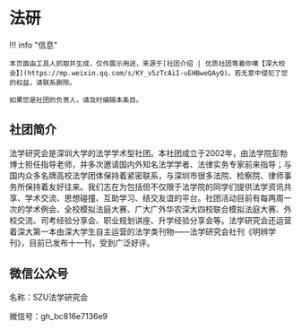 # 法研

!!! info "信息"

    本页面由工具人抓取并生成，仅作展示用途，来源于[社团介绍 | 优质社团等着你噢【深大校会】](https://mp.weixin.qq.com/s/KY_v5zTcAiI-uEHBweQAyQ)。若无意中侵犯了您的权益，请联系删除。
    
    如果您是社团的负责人，请及时编辑本条目。
    
## 社团简介
法学研究会是深圳大学的法学学术型社团。本社团成立于2002年，由法学院彭勃博士担任指导老师，并多次邀请国内外知名法学学者、法律实务专家前来指导；与国内众多名牌高校法学团体保持着紧密联系，与深圳市很多法院、检察院、律师事务所保持着友好往来。我们志在为包括但不仅限于法学院的同学们提供法学资讯共享、学术交流、思想碰撞、互助学习、结交友谊的平台。社团活动目前有每两周一次的学术例会、全校模拟法庭大赛、广大广外华农深大四校联合模拟法庭大赛、外校交流、司考经验分享会、职业规划讲座、升学经验分享会等。法学研究会还运营着深大第一本由深大学生自主运营的法学类刊物——法学研究会社刊《明辨学刊》，目前已发布十一刊，受到广泛好评。

## 微信公众号
名称：SZU法学研究会

微信号：gh_bc816e7136e9
